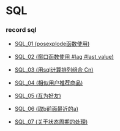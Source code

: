 # SQL

### record sql 

- [SQL_01 (posexplode函数使用)](https://github.com/Qianliang7900/SQL/blob/main/sql/SQL_01%20(posexplode%E5%87%BD%E6%95%B0%E4%BD%BF%E7%94%A8)%20.md)

- [SQL_02 (窗口函数使用 #lag #last_value)](https://github.com/Qianliang7900/SQL/blob/main/sql/SQL_02%20(%E7%AA%97%E5%8F%A3%E5%87%BD%E6%95%B0%E4%BD%BF%E7%94%A8%20%23lag%20%23last_value).md)

- [SQL_03 (用sql计算排列组合 Cn) ](https://github.com/Qianliang7900/SQL/blob/main/sql/SQL_03%20(%E7%94%A8sql%E8%AE%A1%E7%AE%97%E6%8E%92%E5%88%97%E7%BB%84%E5%90%88%20Cn)%20.md)

- [SQL_04 (相似用户推荐商品) ](https://github.com/Qianliang7900/SQL/blob/main/sql/SQL_04%20(%E7%9B%B8%E4%BC%BC%E7%94%A8%E6%88%B7%E5%95%86%E5%93%81%E6%8E%A8%E8%8D%90).md)

- [SQL_05 (互为好友) ](https://github.com/Qianliang7900/SQL/blob/main/sql/SQL_05%20(%E4%BA%92%E4%B8%BA%E5%A5%BD%E5%8F%8B)%20.md)

- [SQL_06 (取b前面最近的a)](https://github.com/Qianliang7900/SQL/blob/main/sql/SQL_06%20(%E5%8F%96b%E5%89%8D%E9%9D%A2%E6%9C%80%E8%BF%91%E7%9A%84a).md)

- [SQL_07 (关于状态周期的处理)](https://github.com/Qianliang7900/SQL/blob/main/sql/SQL_07%20(%E5%85%B3%E4%BA%8E%E7%8A%B6%E6%80%81%E5%91%A8%E6%9C%9F%E7%9A%84%E5%A4%84%E7%90%86).md)

